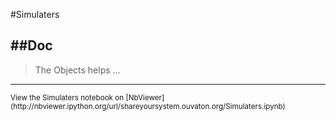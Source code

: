 
<!--
FrozenIsBool False
-->

#Simulaters

##Doc
----


> 
> The Objects helps ...
> 
> 

----

<small>
View the Simulaters notebook on [NbViewer](http://nbviewer.ipython.org/url/shareyoursystem.ouvaton.org/Simulaters.ipynb)
</small>

